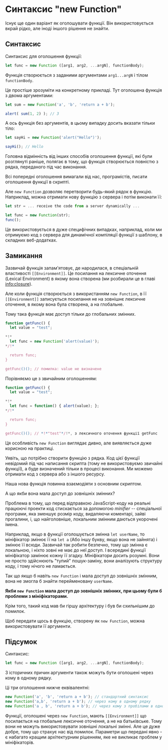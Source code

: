 
# Синтаксис "new Function"

Існує ще один варіант як оголошувати функції. Він використовується вкрай рідко, але іноді іншого рішення не знайти.

## Синтаксис

Синтаксис для оголошення функції:

```js
let func = new Function ([arg1, arg2, ...argN], functionBody);
```

Функція створюється з заданими аргументами `arg1...argN` і тілом `functionBody`.

Це простіше зрозуміти на конкретному прикладі. Тут оголошена функція з двома аргументами:

```js run
let sum = new Function('a', 'b', 'return a + b');

alert( sum(1, 2) ); // 3
```

А ось функція без аргументів, в цьому випадку досить вказати тільки тіло:

```js run
let sayHi = new Function('alert("Hello")');

sayHi(); // Hello
```

Головна відмінність від інших способів оголошення функції, які були розглянуті раніше, полягає в тому, що функція створюється повністю  з рядка, переданого під час виконання.

Всі попередні оголошення вимагали від нас, програмістів, писати оголошення функції в скрипті.

Але `new Function` дозволяє перетворити будь-який рядок в функцію. Наприклад, можна отримати нову функцію з сервера і потім виконати її:

```js
let str = ... receive the code from a server dynamically ...

let func = new Function(str);
func();
```

Це використовується в дуже специфічних випадках, наприклад, коли ми отримуємо код з сервера для динамічної компіляції функції з шаблону, в складних веб-додатках.

## Замикання

Зазвичай функція запам'ятовує, де народилася, в спеціальній властивості `[[Environment]]`. Це посилання на лексичне оточення (Lexical Environment) в якому вона створена (ми розбирали це в главі <info:closure>).

Але коли функція створюється з використанням `new Function`, в її `[[Environment]]` записується посилання не на зовнішнє лексичне оточення, в якому вона була створена, а на глобальне. 

Тому така функція має доступ тільки до глобальних змінних.

```js run
function getFunc() {
  let value = "test";

*!*
  let func = new Function('alert(value)');
*/!*

  return func;
}

getFunc()(); // помилка: value не визначене
```

Порівняємо це з звичайним оголошенням:

```js run
function getFunc() {
  let value = "test";

*!*
  let func = function() { alert(value); };
*/!*

  return func;
}

getFunc()(); // *!*"test"*/!*, з лексичного оточення функції getFunc
```

Ця особливість `new Function` виглядає дивно, але виявляється дуже корисною на практиці.

Уявіть, що потрібно створити функцію з рядка. Код цієї функції невідомий під час написання скрипта (тому не використовуємо звичайні функції), а буде визначений тільки в процесі виконання. Ми можемо отримати код з сервера або з іншого ресурсу.

Наша нова функція повинна взаємодіяти з основним скриптом.

А що якби вона мала доступ до зовнішніх змінних?

Проблема в тому, що перед відправкою JavaScript-коду на реальні працюючі проекти код стискається за допомогою *minifier* -- спеціальної програми, яка зменшує розмір коду, видаляючи коментарі, зайві прогалини, і, що найголовніше, локальним змінним даються укорочені імена.

Наприклад, якщо в функції оголошується змінна `let userName`, то мініфікатор змінює її на `let a` (Або іншу букву, якщо вона не зайнята) і змінює її всюди. Зазвичай так робити безпечно, тому що змінна є локальною, і ніхто зовні не має до неї доступ. І всередині функції мініфікатор замінює кожну її згадку. Мініфікатори досить розумні. Вони не просто здійснюють "тупий" пошук-заміну, вони аналізують структуру коду, і тому нічого не ламається.

Так що якщо б навіть `new Function` і мала доступ до зовнішніх змінним, вона не змогла б знайти перейменовану  `userName`.

**Якби `new Function` мала доступ до зовнішніх змінних, при цьому були б проблеми з мініфікаторами.**

Крім того, такий код мав би гіршу архітектуру і був би схильнішим до помилок.

Щоб передати щось в функцію, створену як `new Function`, можна використовувати її аргументи.

## Підсумок

Синтаксис:

```js
let func = new Function ([arg1, arg2, ...argN], functionBody);
```

З історичних причин аргументи також можуть бути оголошені через кому в одному рядку.

Ці три оголошення нижче еквівалентні:

```js
new Function('a', 'b', 'return a + b'); // стандартний синтаксис
new Function('a,b', 'return a + b'); // через кому в одному рядку
new Function('a , b', 'return a + b'); // через кому з пробілами в одному рядку
```

Функції, оголошені через `new Function`, мають `[[Environment]]` що посилається на глобальне лексичне оточення, а не на батьківське. Тому вони не можуть використовувати зовнішні локальні змінні. Але це дуже добре, тому що страхує нас від помилок. Параметри що передані явно - є набагато кращим архітектурним рішенням, яке не викликає проблем у мініфікаторів.
